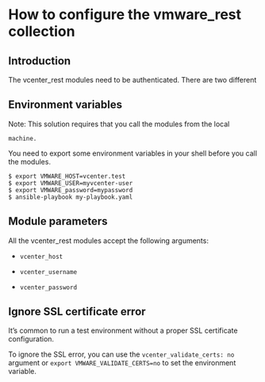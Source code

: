 # How to configure the vmware_rest collection

## Introduction

The vcenter_rest modules need to be authenticated. There are two
different

## Environment variables

Note: This solution requires that you call the modules from the local

    machine.

You need to export some environment variables in your shell before you
call the modules.

```
$ export VMWARE_HOST=vcenter.test
$ export VMWARE_USER=myvcenter-user
$ export VMWARE_password=mypassword
$ ansible-playbook my-playbook.yaml
```

## Module parameters

All the vcenter_rest modules accept the following arguments:


* `vcenter_host`


* `vcenter_username`


* `vcenter_password`

## Ignore SSL certificate error

It’s common to run a test environment without a proper SSL certificate
configuration.

To ignore the SSL error, you can use the `vcenter_validate_certs:
no` argument or `export VMWARE_VALIDATE_CERTS=no` to set the
environment variable.
